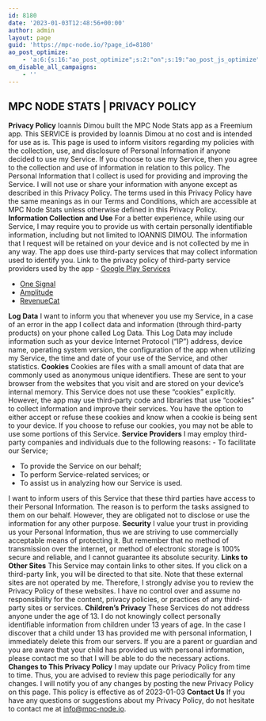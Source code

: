 ```yaml
---
id: 8180
date: '2023-01-03T12:48:56+00:00'
author: admin
layout: page
guid: 'https://mpc-node.io/?page_id=8180'
ao_post_optimize:
    - 'a:6:{s:16:"ao_post_optimize";s:2:"on";s:19:"ao_post_js_optimize";s:2:"on";s:20:"ao_post_css_optimize";s:2:"on";s:12:"ao_post_ccss";s:2:"on";s:16:"ao_post_lazyload";s:2:"on";s:15:"ao_post_preload";s:0:"";}'
om_disable_all_campaigns:
    - ''
---
```


## MPC NODE STATS | PRIVACY POLICY

 **Privacy Policy** Ioannis Dimou built the MPC Node Stats app as a Freemium app. This SERVICE is provided by Ioannis Dimou at no cost and is intended for use as is. This page is used to inform visitors regarding my policies with the collection, use, and disclosure of Personal Information if anyone decided to use my Service. If you choose to use my Service, then you agree to the collection and use of information in relation to this policy. The Personal Information that I collect is used for providing and improving the Service. I will not use or share your information with anyone except as described in this Privacy Policy. The terms used in this Privacy Policy have the same meanings as in our Terms and Conditions, which are accessible at MPC Node Stats unless otherwise defined in this Privacy Policy. **Information Collection and Use** For a better experience, while using our Service, I may require you to provide us with certain personally identifiable information, including but not limited to IOANNIS DIMOU. The information that I request will be retained on your device and is not collected by me in any way. The app does use third-party services that may collect information used to identify you. Link to the privacy policy of third-party service providers used by the app - [Google Play Services](https://www.google.com/policies/privacy/)
- [One Signal](https://onesignal.com/privacy_policy)
- [Amplitude](https://amplitude.com/privacy)
- [RevenueCat](https://www.revenuecat.com/privacy)
 
 **Log Data** I want to inform you that whenever you use my Service, in a case of an error in the app I collect data and information (through third-party products) on your phone called Log Data. This Log Data may include information such as your device Internet Protocol (“IP”) address, device name, operating system version, the configuration of the app when utilizing my Service, the time and date of your use of the Service, and other statistics. **Cookies** Cookies are files with a small amount of data that are commonly used as anonymous unique identifiers. These are sent to your browser from the websites that you visit and are stored on your device’s internal memory. This Service does not use these “cookies” explicitly. However, the app may use third-party code and libraries that use “cookies” to collect information and improve their services. You have the option to either accept or refuse these cookies and know when a cookie is being sent to your device. If you choose to refuse our cookies, you may not be able to use some portions of this Service. **Service Providers** I may employ third-party companies and individuals due to the following reasons: - To facilitate our Service;
- To provide the Service on our behalf;
- To perform Service-related services; or
- To assist us in analyzing how our Service is used.
 
 I want to inform users of this Service that these third parties have access to their Personal Information. The reason is to perform the tasks assigned to them on our behalf. However, they are obligated not to disclose or use the information for any other purpose. **Security** I value your trust in providing us your Personal Information, thus we are striving to use commercially acceptable means of protecting it. But remember that no method of transmission over the internet, or method of electronic storage is 100% secure and reliable, and I cannot guarantee its absolute security. **Links to Other Sites** This Service may contain links to other sites. If you click on a third-party link, you will be directed to that site. Note that these external sites are not operated by me. Therefore, I strongly advise you to review the Privacy Policy of these websites. I have no control over and assume no responsibility for the content, privacy policies, or practices of any third-party sites or services. **Children’s Privacy** These Services do not address anyone under the age of 13. I do not knowingly collect personally identifiable information from children under 13 years of age. In the case I discover that a child under 13 has provided me with personal information, I immediately delete this from our servers. If you are a parent or guardian and you are aware that your child has provided us with personal information, please contact me so that I will be able to do the necessary actions. **Changes to This Privacy Policy** I may update our Privacy Policy from time to time. Thus, you are advised to review this page periodically for any changes. I will notify you of any changes by posting the new Privacy Policy on this page. This policy is effective as of 2023-01-03 **Contact Us** If you have any questions or suggestions about my Privacy Policy, do not hesitate to contact me at info@mpc-node.io. 